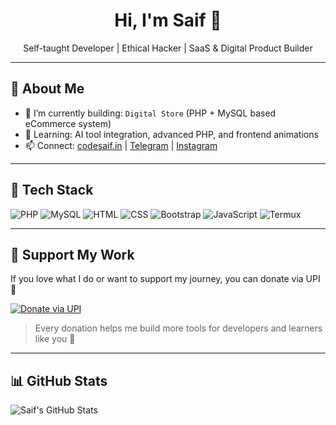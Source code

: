 <h1 align="center">Hi, I'm Saif 👋</h1>

<p align="center">
  Self-taught Developer | Ethical Hacker | SaaS & Digital Product Builder
</p>

---

## 🚀 About Me

- 🔭 I’m currently building: `Digital Store` (PHP + MySQL based eCommerce system)
- 🌱 Learning: AI tool integration, advanced PHP, and frontend animations
- 📫 Connect: [codesaif.in](https://codesaif.in) | [Telegram](https://t.me/codesaif_group) | [Instagram](https://instagram.com/mdsaifali11)

---

## 🧰 Tech Stack

![PHP](https://img.shields.io/badge/PHP-777BB4?style=flat&logo=php&logoColor=white)
![MySQL](https://img.shields.io/badge/MySQL-4479A1?style=flat&logo=mysql&logoColor=white)
![HTML](https://img.shields.io/badge/HTML5-E34F26?style=flat&logo=html5&logoColor=white)
![CSS](https://img.shields.io/badge/CSS3-1572B6?style=flat&logo=css3&logoColor=white)
![Bootstrap](https://img.shields.io/badge/Bootstrap-563D7C?style=flat&logo=bootstrap&logoColor=white)
![JavaScript](https://img.shields.io/badge/JavaScript-F7DF1E?style=flat&logo=javascript&logoColor=black)
![Termux](https://img.shields.io/badge/Termux-000000?style=flat&logo=gnubash&logoColor=white)

---

## 💖 Support My Work

If you love what I do or want to support my journey, you can donate via UPI 🙏

[![Donate via UPI](https://img.shields.io/badge/Donate-UPI-blueviolet?style=for-the-badge&logo=buymeacoffee)](https://codesaif.in/tools/upi-pay-link/pay.php?id=pay_6827e5049fe76)

> Every donation helps me build more tools for developers and learners like you 🚀

---

## 📊 GitHub Stats

![Saif's GitHub Stats](https://github-readme-stats.vercel.app/api?username=codesaif-in&show_icons=true&theme=default)
